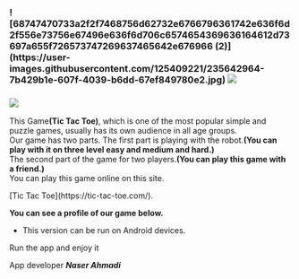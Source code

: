 <h3>
![68747470733a2f2f7468756d62732e6766796361742e636f6d2f556e73756e67496e636f6d706c6574654369636164612d73697a655f726573747269637465642e676966 (2)](https://user-images.githubusercontent.com/125409221/235642964-7b429b1e-607f-4039-b6dd-67ef849780e2.jpg)

 <img src="https://encrypted-tbn0.gstatic.com/images?q=tbn:ANd9GcT2bVswf3scm_VDnDHnHNS0hx4PjQygI8SRQA&usqp=CAU">
</h3>
<h3>
 <img src="https://encrypted-tbn0.gstatic.com/images?q=tbn:ANd9GcQRzoHE3IwjtK0Ovv88ZmT0fVX7Q_HCLlN3rw&usqp=CAU">
 </h3>
<p>This Game<strong>(Tic Tac Toe)</strong>, which is one of the most popular simple and puzzle games, usually has its own audience in all age groups.<br>
Our game has two parts. The first part is playing with the robot.<strong>(You can play with it on three level easy and medium and hard.)</strong><br>
The second part of the game for two players.<strong>(You can play this game with a friend.)</strong><br>
You can play this game online on this site.</p>
[Tic Tac Toe](https://tic-tac-toe.com/).
<p><strong>You can see a profile of our game below.</strong></p>












<ul>
  <li>
    This version can be run on Android devices.
    </li>
  </ul>
  <p>Run the app and enjoy it</p>
 App developer <em><strong>Naser Ahmadi</strong></em>
